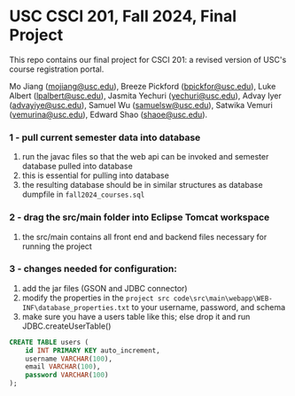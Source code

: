 # USC CSCI 201, Fall 2024, Final Project

This repo contains our final project for CSCI 201: a revised version of USC's course registration portal.

Mo Jiang (mojiang@usc.edu), Breeze Pickford (bpickfor@usc.edu), Luke Albert (lpalbert@usc.edu),
Jasmita Yechuri (yechuri@usc.edu), Advay Iyer (advayiye@usc.edu), Samuel Wu (samuelsw@usc.edu),
Satwika Vemuri (vemurina@usc.edu), Edward Shao (shaoe@usc.edu).

### 1 - pull current semester data into database
1. run the javac files so that the web api can be invoked and semester database pulled into database
2. this is essential for pulling into database
3. the resulting database should be in similar structures as database dumpfile in `fall2024_courses.sql`

### 2 - drag the src/main folder into Eclipse Tomcat workspace
1. the src/main contains all front end and backend files necessary for running the project

### 3 - changes needed for configuration:
1. add the jar files (GSON and JDBC connector)
2. modify the properties in the `project src code\src\main\webapp\WEB-INF\database_properties.txt` to your username, password, and schema
3. make sure you have a users table like this; else drop it and run JDBC.createUserTable()
```sql
CREATE TABLE users (
    id INT PRIMARY KEY auto_increment,
    username VARCHAR(100),
    email VARCHAR(100),
    password VARCHAR(100)
);
```